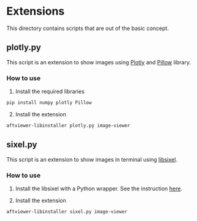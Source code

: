 # Extensions

This directory contains scripts that are out of the basic concept.

## plotly.py

This script is an extension to show images using [Plotly](https://plotly.com/python/) and [Pillow](https://pillow.readthedocs.io/) library.

### How to use

1. Install the required libraries
```bash
pip install numpy plotly Pillow
```

2. Install the extension
```bash
aftviewer-libinstaller plotly.py image-viewer
```

## sixel.py

This script is an extension to show images in terminal using [libsixel](https://github.com/saitoha/libsixel).

### How to use
1. Install the libsixel with a Python wrapper.
See the instruction [here](https://github.com/saitoha/libsixel/tree/master/python#install).

2. Install the extension
```bash
aftviewer-libinstaller sixel.py image-viewer
```
